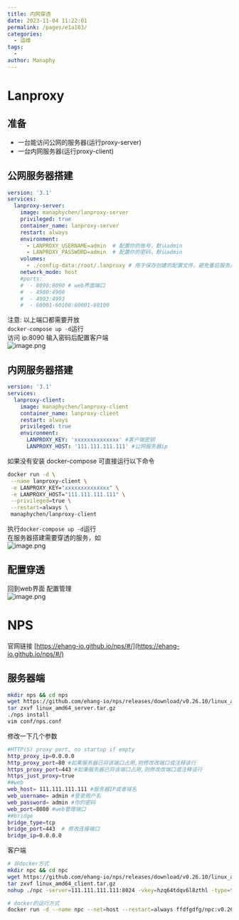 ```yaml
---
title: 内网穿透
date: 2023-11-04 11:22:01
permalink: /pages/e1a103/
categories:
  - 运维
tags:
  - 
author: Manaphy
---
```

# Lanproxy
## 准备

- 一台能访问公网的服务器(运行proxy-server)
- 一台内网服务器(运行proxy-client)
## 公网服务器搭建
```yaml
version: '3.1'
services:
  lanproxy-server:
    image: manaphychen/lanproxy-server
    privileged: true
    container_name: lanproxy-server
    restart: always
    environment:
      - LANPROXY_USERNAME=admin  # 配置你的账号，默认admin
      - LANPROXY_PASSWORD=admin  # 配置你的密码，默认admin
    volumes:
      - ./config-data:/root/.lanproxy # 用于保存创建的配置文件，避免重启服务后配置消失
    network_mode: host
    #ports:
    #  - 8090:8090 # web界面端口
    #  - 4900:4900
    #  - 4993:4993
    #  - 60001-60100:60001-60100
```
注意: 以上端口都需要开放<br />`docker-compose up -d`运行<br />访问 ip:8090 输入密码后配置客户端<br />![image.png](https://cdn.nlark.com/yuque/0/2021/png/2345482/1624607906283-34d43b8b-f778-4c4e-b322-273432b797d5.png)
## 内网服务器搭建
```yaml
version: '3.1'
services:
  lanproxy-client:
    image: manaphychen/lanproxy-client
    container_name: lanproxy-client
    restart: always
    privileged: true
    environment:
      LANPROXY_KEY: 'xxxxxxxxxxxxxx' #客户端密钥
      LANPROXY_HOST: '111.111.111.111' #公网服务器ip
```
如果没有安装 docker-compose 可直接运行以下命令
```bash
docker run -d \
 --name lanproxy-client \
 -e LANPROXY_KEY="xxxxxxxxxxxxxx" \
 -e LANPROXY_HOST="111.111.111.111" \
 --privileged=true \
 --restart=always \
 manaphychen/lanproxy-client
```
执行`docker-compose up -d`运行<br />在服务器搭建需要穿透的服务，如<br />![image.png](https://www.pnglog.com/xjb8aJ.png)
## 配置穿透
回到web界面 配置管理<br />![image.png](https://www.pnglog.com/rlmhtr.png)
# NPS
官网链接 [https://ehang-io.github.io/nps/#/](https://ehang-io.github.io/nps/#/)
## 服务器端
```bash
mkdir nps && cd nps
wget https://github.com/ehang-io/nps/releases/download/v0.26.10/linux_amd64_server.tar.gz
tar zxvf linux_amd64_server.tar.gz
./nps install
vim conf/nps.conf
```
修改一下几个参数
```bash
#HTTP(S) proxy port, no startup if empty
http_proxy_ip=0.0.0.0
http_proxy_port=80 #如果服务器已将该端口占用,则修改改端口或注释该行
https_proxy_port=443 #如果服务器已将该端口占用,则修改改端口或注释该行
https_just_proxy=true
##web
web_host= 111.111.111.111 #服务器IP或者域名
web_username= admin #登录用户名
web_password= admin #你的密码
web_port=8080 #web管理端口
##bridge
bridge_type=tcp
bridge_port=443  # 修改连接端口
bridge_ip=0.0.0.0
```

客户端
```bash
# 非docker方式
mkdir npc && cd npc
wget https://github.com/ehang-io/nps/releases/download/v0.26.10/linux_amd64_client.tar.gz
tar zxvf linux_amd64_client.tar.gz
nohup ./npc -server=111.111.111.111:8024 -vkey=hzq64tdqv6l8zthl -type=tcp &

# docker的运行方式
docker run -d --name npc --net=host --restart=always ffdfgdfg/npc:v0.26.10 -server=111.111.111.111:8024 -vkey=hzq64tdqv6l8zthl -type=tcp
```
